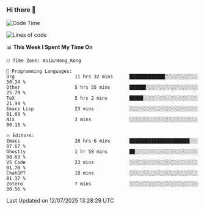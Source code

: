 ### Hi there 👋

<!--
**nicehiro/nicehiro** is a ✨ _special_ ✨ repository because its `README.md` (this file) appears on your GitHub profile.

Here are some ideas to get you started:

- 🔭 I’m currently working on ...
- 🌱 I’m currently learning ...
- 👯 I’m looking to collaborate on ...
- 🤔 I’m looking for help with ...
- 💬 Ask me about ...
- 📫 How to reach me: ...
- 😄 Pronouns: ...
- ⚡ Fun fact: ...
-->

<!--START_SECTION:waka-->
![Code Time](http://img.shields.io/badge/Code%20Time-795%20hrs%2033%20mins-blue)

![Lines of code](https://img.shields.io/badge/From%20Hello%20World%20I%27ve%20Written-1.7%20million%20lines%20of%20code-blue)

📊 **This Week I Spent My Time On** 

```text
🕑︎ Time Zone: Asia/Hong_Kong

💬 Programming Languages: 
Org                      11 hrs 32 mins      █████████████░░░░░░░░░░░░   50.34 % 
Other                    5 hrs 55 mins       ██████░░░░░░░░░░░░░░░░░░░   25.79 % 
TeX                      5 hrs 2 mins        █████░░░░░░░░░░░░░░░░░░░░   21.94 % 
Emacs Lisp               23 mins             ░░░░░░░░░░░░░░░░░░░░░░░░░   01.69 % 
Nix                      2 mins              ░░░░░░░░░░░░░░░░░░░░░░░░░   00.15 % 

🔥 Editors: 
Emacs                    20 hrs 6 mins       ██████████████████████░░░   87.67 % 
Ghostty                  1 hr 58 mins        ██░░░░░░░░░░░░░░░░░░░░░░░   08.63 % 
VS Code                  23 mins             ░░░░░░░░░░░░░░░░░░░░░░░░░   01.70 % 
ChatGPT                  18 mins             ░░░░░░░░░░░░░░░░░░░░░░░░░   01.37 % 
Zotero                   7 mins              ░░░░░░░░░░░░░░░░░░░░░░░░░   00.56 % 
```


 Last Updated on 12/07/2025 13:28:29 UTC
<!--END_SECTION:waka-->
